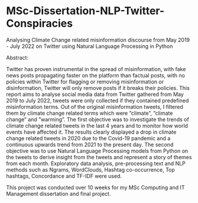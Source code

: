 # MSc-Dissertation-NLP-Twitter-Conspiracies
Analysing Climate Change related misinformation discourse from May 2019 - July 2022 on Twitter using Natural Language Processing in Python

Abstract:

Twitter has proven instrumental in the spread of misinformation, with fake news posts propagating faster on the platform than factual posts, with no policies within Twitter for flagging or removing misinformation or disinformation, Twitter will only remove posts if it breaks their policies. This report aims to analyse social media data from Twitter gathered from May 2019 to July 2022, tweets were only collected if they contained predefined misinformation terms. Out of the original misinformation tweets, I filtered them by climate change related terms which were ”climate”, ”climate change” and ”warming”. The first objective was to investigate the trends of climate change related tweets in the last 4 years and to monitor how world events have affected it. The results clearly displayed a drop in climate change related tweets in 2020 due to the Covid-19 pandemic and a continuous upwards trend from 2021 to the present day. The second objective was to use Natural Language Processing models from Python on the tweets to derive insight from the tweets and represent a story of themes from each month. Exploratory data analysis, pre-processing text and NLP methods such as Ngrams, WordClouds, Hashtag co-occurrence, Top hashtags, Concordance and TF-IDF were used.

This project was conducted over 10 weeks for my MSc Computing and IT Management dissertation and final project.

